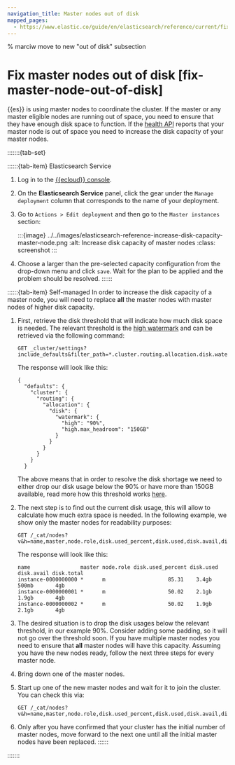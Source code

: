 ```yaml
---
navigation_title: Master nodes out of disk
mapped_pages:
  - https://www.elastic.co/guide/en/elasticsearch/reference/current/fix-master-node-out-of-disk.html
---
```


% marciw move to new "out of disk" subsection

# Fix master nodes out of disk [fix-master-node-out-of-disk]

{{es}} is using master nodes to coordinate the cluster. If the master or any master eligible nodes are running out of space, you need to ensure that they have enough disk space to function. If the [health API](https://www.elastic.co/docs/api/doc/elasticsearch/operation/operation-health-report) reports that your master node is out of space you need to increase the disk capacity of your master nodes.

:::::::{tab-set}

::::::{tab-item} Elasticsearch Service
1. Log in to the [{{ecloud}} console](https://cloud.elastic.co?page=docs&placement=docs-body).
2. On the **Elasticsearch Service** panel, click the gear under the `Manage deployment` column that corresponds to the name of your deployment.
3. Go to `Actions > Edit deployment` and then go to the `Master instances` section:

    :::{image} ../../images/elasticsearch-reference-increase-disk-capacity-master-node.png
    :alt: Increase disk capacity of master nodes
    :class: screenshot
    :::

4. Choose a larger than the pre-selected capacity configuration from the drop-down menu and click `save`. Wait for the plan to be applied and the problem should be resolved.
::::::

::::::{tab-item} Self-managed
In order to increase the disk capacity of a master node, you will need to replace **all** the master nodes with master nodes of higher disk capacity.

1. First, retrieve the disk threshold that will indicate how much disk space is needed. The relevant threshold is the [high watermark](elasticsearch://docs/reference/elasticsearch/configuration-reference/cluster-level-shard-allocation-routing-settings.md#cluster-routing-watermark-high) and can be retrieved via the following command:

    ```console
    GET _cluster/settings?include_defaults&filter_path=*.cluster.routing.allocation.disk.watermark.high*
    ```

    The response will look like this:

    ```console-result
    {
      "defaults": {
        "cluster": {
          "routing": {
            "allocation": {
              "disk": {
                "watermark": {
                  "high": "90%",
                  "high.max_headroom": "150GB"
                }
              }
            }
          }
        }
      }
    ```

    The above means that in order to resolve the disk shortage we need to either drop our disk usage below the 90% or have more than 150GB available, read more how this threshold works [here](elasticsearch://docs/reference/elasticsearch/configuration-reference/cluster-level-shard-allocation-routing-settings.md#cluster-routing-watermark-high).

2. The next step is to find out the current disk usage, this will allow to calculate how much extra space is needed. In the following example, we show only the master nodes for readability purposes:

    ```console
    GET /_cat/nodes?v&h=name,master,node.role,disk.used_percent,disk.used,disk.avail,disk.total
    ```

    The response will look like this:

    ```console-result
    name                master node.role disk.used_percent disk.used disk.avail disk.total
    instance-0000000000 *      m                    85.31    3.4gb     500mb       4gb
    instance-0000000001 *      m                    50.02    2.1gb     1.9gb       4gb
    instance-0000000002 *      m                    50.02    1.9gb     2.1gb       4gb
    ```

3. The desired situation is to drop the disk usages below the relevant threshold, in our example 90%. Consider adding some padding, so it will not go over the threshold soon. If you have multiple master nodes you need to ensure that **all** master nodes will have this capacity. Assuming you have the new nodes ready, follow the next three steps for every master node.
4. Bring down one of the master nodes.
5. Start up one of the new master nodes and wait for it to join the cluster. You can check this via:

    ```console
    GET /_cat/nodes?v&h=name,master,node.role,disk.used_percent,disk.used,disk.avail,disk.total
    ```

6. Only after you have confirmed that your cluster has the initial number of master nodes, move forward to the next one until all the initial master nodes have been replaced.
::::::

:::::::
